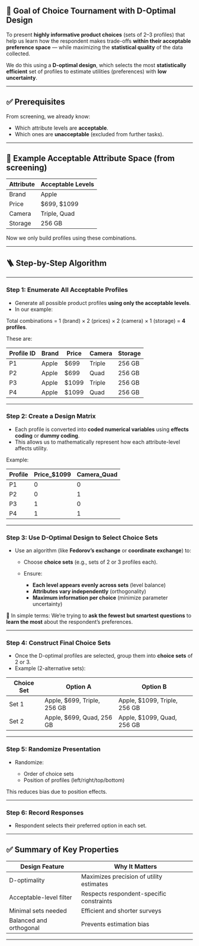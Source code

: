## 🎯 **Goal of Choice Tournament with D-Optimal Design**

To present **highly informative product choices** (sets of 2–3 profiles) that help us learn how the respondent makes trade-offs **within their acceptable preference space** — while maximizing the **statistical quality** of the data collected.

We do this using a **D-optimal design**, which selects the most **statistically efficient** set of profiles to estimate utilities (preferences) with **low uncertainty**.

---

## ✅ Prerequisites

From screening, we already know:

* Which attribute levels are **acceptable**.
* Which ones are **unacceptable** (excluded from further tasks).

---

## 🧱 Example Acceptable Attribute Space (from screening)

| Attribute | Acceptable Levels |
| --------- | ----------------- |
| Brand     | Apple             |
| Price     | \$699, \$1099     |
| Camera    | Triple, Quad      |
| Storage   | 256 GB            |

Now we only build profiles using these combinations.

---

## 🪜 Step-by-Step Algorithm

---

### **Step 1: Enumerate All Acceptable Profiles**

* Generate all possible product profiles **using only the acceptable levels**.
* In our example:

Total combinations = 1 (brand) × 2 (prices) × 2 (camera) × 1 (storage) = **4 profiles**.

These are:

| Profile ID | Brand | Price  | Camera | Storage |
| ---------- | ----- | ------ | ------ | ------- |
| P1         | Apple | \$699  | Triple | 256 GB  |
| P2         | Apple | \$699  | Quad   | 256 GB  |
| P3         | Apple | \$1099 | Triple | 256 GB  |
| P4         | Apple | \$1099 | Quad   | 256 GB  |

---

### **Step 2: Create a Design Matrix**

* Each profile is converted into **coded numerical variables** using **effects coding** or **dummy coding**.
* This allows us to mathematically represent how each attribute-level affects utility.

Example:

| Profile | Price\_\$1099 | Camera\_Quad |
| ------- | ------------- | ------------ |
| P1      | 0             | 0            |
| P2      | 0             | 1            |
| P3      | 1             | 0            |
| P4      | 1             | 1            |

---

### **Step 3: Use D-Optimal Design to Select Choice Sets**

* Use an algorithm (like **Fedorov’s exchange** or **coordinate exchange**) to:

  * Choose **choice sets** (e.g., sets of 2 or 3 profiles each).
  * Ensure:

    * **Each level appears evenly across sets** (level balance)
    * **Attributes vary independently** (orthogonality)
    * **Maximum information per choice** (minimize parameter uncertainty)

📌 In simple terms:
We’re trying to **ask the fewest but smartest questions** to **learn the most** about the respondent’s preferences.

---

### **Step 4: Construct Final Choice Sets**

* Once the D-optimal profiles are selected, group them into **choice sets** of 2 or 3.
* Example (2-alternative sets):

| Choice Set | Option A                     | Option B                      |
| ---------- | ---------------------------- | ----------------------------- |
| Set 1      | Apple, \$699, Triple, 256 GB | Apple, \$1099, Triple, 256 GB |
| Set 2      | Apple, \$699, Quad, 256 GB   | Apple, \$1099, Quad, 256 GB   |

---

### **Step 5: Randomize Presentation**

* Randomize:

  * Order of choice sets
  * Position of profiles (left/right/top/bottom)

This reduces bias due to position effects.

---

### **Step 6: Record Responses**

* Respondent selects their preferred option in each set.


---

## ✅ Summary of Key Properties

| Design Feature          | Why It Matters                           |
| ----------------------- | ---------------------------------------- |
| D-optimality            | Maximizes precision of utility estimates |
| Acceptable-level filter | Respects respondent-specific constraints |
| Minimal sets needed     | Efficient and shorter surveys            |
| Balanced and orthogonal | Prevents estimation bias                 |

---


